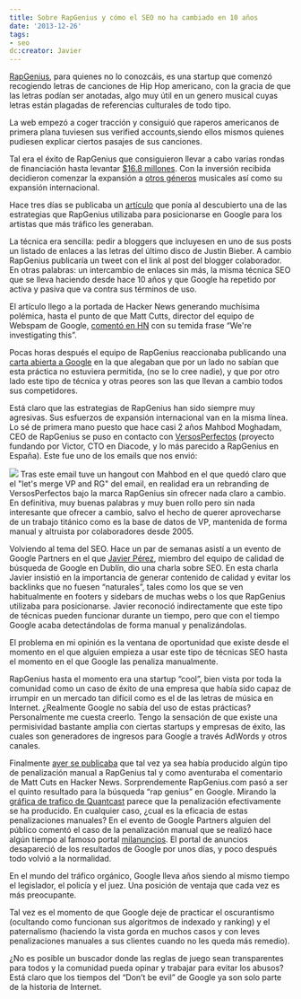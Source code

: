 ```yaml
---
title: Sobre RapGenius y cómo el SEO no ha cambiado en 10 años
date: '2013-12-26'
tags:
- seo
dc:creator: Javier
---
```


[RapGenius](http://rapgenius.com), para quienes no lo conozcáis, es una startup que comenzó recogiendo letras de canciones de Hip Hop americano, con la gracia de que las letras podían ser anotadas, algo muy útil en un genero musical cuyas letras están plagadas de referencias culturales de todo tipo.

La web empezó a coger tracción y consiguió que raperos americanos de primera plana tuviesen sus 
verified accounts,siendo ellos mismos quienes pudiesen explicar ciertos pasajes de sus canciones.

Tal era el éxito de RapGenius que consiguieron llevar a cabo varias rondas de financiación hasta levantar 
[$16.8 millones](http://www.crunchbase.com/company/rap-genius). Con la inversión recibida decidieron comenzar la expansión a 
[otros géneros](http://rock.rapgenius.com/) musicales así como su expansión internacional.

Hace tres días se publicaba un 
[artículo](http://jmarbach.com/rapgenius-growth-hack-exposed) que ponía al descubierto una de las estrategias que RapGenius utilizaba para posicionarse en Google para los artistas que más tráfico les generaban.


La técnica era sencilla: pedir a bloggers que incluyesen en uno de sus posts un listado de enlaces a las letras del último disco de Justin Bieber. A cambio RapGenius publicaría un tweet con el link al post del blogger colaborador. En otras palabras: un intercambio de enlaces sin más, la misma técnica SEO que se lleva haciendo desde hace 10 años y que Google ha repetido por activa y pasiva que va contra sus términos de uso.

El artículo llego a la portada de Hacker News generando muchísima polémica, hasta el punto de que Matt Cutts, director del equipo de Webspam de Google, 
[comentó en HN](https://news.ycombinator.com/item?id=6957463) con su temida frase “We're investigating this”.

Pocas horas después el equipo de RapGenius reaccionaba publicando una 
[carta abierta a Google](http://news.rapgenius.com/Rap-genius-founders-open-letter-to-google-about-rap-genius-seo-lyrics) en la que alegaban que por un lado no sabían que esta práctica no estuviera permitida, (no se lo cree nadie), y que por otro lado este tipo de técnica y otras peores son las que llevan a cambio todos sus competidores.

Está claro que las estrategias de RapGenius han sido siempre muy agresivas. Sus esfuerzos de expansión internacional van en la misma línea. Lo sé de primera mano puesto que hace casi 2 años Mahbod Moghadam, CEO de RapGenius se puso en contacto con 
[VersosPerfectos](http://versosperfectos.com) (proyecto fundando por Victor, CTO en Diacode, y lo más parecido a RapGenius en España). Este fue uno de los emails que nos envió:

![](http://blog.diacode.com/wp-content/uploads/2013/12/email1.png)
Tras este email tuve un hangout con Mahbod en el que quedó claro que el "let's merge VP and RG" del email, en realidad era un rebranding de VersosPerfectos bajo la marca RapGenius sin ofrecer nada claro a cambio. En definitiva, muy buenas palabras y muy buen rollo pero sin nada interesante que ofrecer a cambio, salvo el hecho de querer aprovecharse de un trabajo titánico como es la base de datos de VP, mantenida de forma manual y altruista por colaboradores desde 2005.

Volviendo al tema del SEO. Hace un par de semanas asistí a un evento de Google Partners en el que 
[Javier Pérez](https://twitter.com/JavierTweeting), miembro del equipo de calidad de búsqueda de Google en Dublín, dio una charla sobre SEO. En esta charla Javier insistió en la importancia de generar contenido de calidad y evitar los backlinks que no fuesen “naturales”, tales como los que se ven habitualmente en footers y sidebars de muchas webs o los que RapGenius utilizaba para posicionarse. Javier reconoció indirectamente que este tipo de técnicas pueden funcionar durante un tiempo, pero que con el tiempo Google acaba detectándolas de forma manual y penalizándolas.

El problema en mi opinión es la ventana de oportunidad que existe desde el momento en el que alguien empieza a usar este tipo de técnicas SEO hasta el momento en el que Google las penaliza manualmente.

RapGenius hasta el momento era una startup “cool”, bien vista por toda la comunidad como un caso de éxito de una empresa que había sido capaz de irrumpir en un mercado tan difícil como es el de las letras de música en Internet. ¿Realmente Google no sabía del uso de estas prácticas? Personalmente me cuesta creerlo. Tengo la sensación de que existe una permisividad bastante amplia con ciertas startups y empresas de éxito, las cuales son generadores de ingresos para Google a través AdWords y otros canales.

Finalmente 
[ayer se publicaba](http://www.theverge.com/2013/12/25/5243716/rap-genius-plummets-in-google-results-apologizes-for-spammy-seo) que tal vez ya sea había producido algún tipo de penalización manual a RapGenius tal y como aventuraba el comentario de Matt Cuts en Hacker News. Sorprendemente RapGenius.com pasó a ser el quinto resultado para la búsqueda “rap genius” en Google. Mirando la 
[gráfica de trafico de Quantcast](https://www.quantcast.com/rapgenius.com?country=GLOBAL) parece que la penalización efectivamente se ha producido. En cualquier caso, ¿cual es la eficacia de estas penalizaciones manuales? En el evento de Google Partners alguien del público comentó el caso de la penalización manual que se realizó hace algún tiempo al famoso portal 
[milanuncios](http://www.milanuncios.com). El portal de anuncios desapareció de los resultados de Google por unos días, y poco después todo volvió a la normalidad.

En el mundo del tráfico orgánico, Google lleva años siendo al mismo tiempo el legislador, el policía y el juez. Una posición de ventaja que cada vez es más preocupante.

Tal vez es el momento de que Google deje de practicar el oscurantismo (ocultando como funcionan sus algoritmos de indexado y ranking) y el paternalismo (haciendo la vista gorda en muchos casos y con leves penalizaciones manuales a sus clientes cuando no les queda más remedio).

¿No es posible un buscador donde las reglas de juego sean transparentes para todos y la comunidad pueda opinar y trabajar para evitar los abusos? Está claro que los tiempos del “Don’t be evil” de Google ya son solo parte de la historia de Internet.
